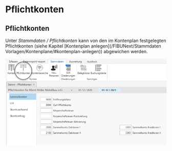 # Pflichtkonten

## Pflichtkonten

Unter *Stammdaten / Pflichtkonten* kann von den im Kontenplan festgelegten Pflichtkonten (siehe Kapitel [Kontenplan anlegen](/FIBUNext/Stammdaten Vorlagen/Kontenplane/#kontenplan-anlegen)) abgewichen werden.

![Abb. 1 Klientenstammdaten - Pflichtkonten](<img/NeuesElement110.png>)
